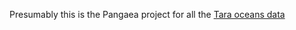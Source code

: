 Presumably this is the Pangaea project for all the [Tara oceans data](https://doi.pangaea.de/10.1594/PANGAEA.875576)
